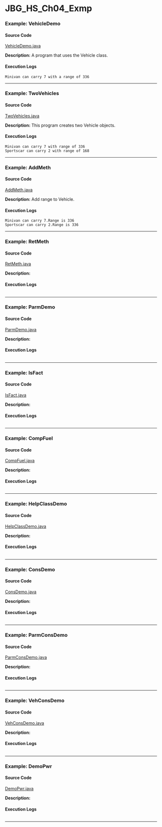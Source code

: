 # JBG_HS_Ch04_Exmp

### Example: VehicleDemo

#### Source Code
[VehicleDemo.java](./VehicleDemo.java)

**Description:** A program that uses the Vehicle class.

#### Execution Logs

```
Minivan can carry 7 with a range of 336
```

---

### Example: TwoVehicles

#### Source Code
[TwoVehicles.java](./TwoVehicles.java)

**Description:** This program creates two Vehicle objects.

#### Execution Logs

```
Minivan can carry 7 with range of 336
Sportscar can carry 2 with range of 168
```

---

### Example: AddMeth

#### Source Code
[AddMeth.java](./AddMeth.java)

**Description:** Add range to Vehicle.

#### Execution Logs

```
Minivan can carry 7.Range is 336
Sportscar can carry 2.Range is 336
```

---

### Example: RetMeth

#### Source Code
[RetMeth.java](./RetMeth.java)

**Description:** 

#### Execution Logs

```

```

---

### Example: ParmDemo

#### Source Code
[ParmDemo.java](./ParmDemo.java)

**Description:** 

#### Execution Logs

```

```

---

### Example: IsFact

#### Source Code
[IsFact.java](./IsFact.java)

**Description:** 

#### Execution Logs

```

```

---

### Example: CompFuel

#### Source Code
[CompFuel.java](./CompFuel.java)

**Description:** 

#### Execution Logs

```

```

---

### Example: HelpClassDemo

#### Source Code
[HelpClassDemo.java](./HelpClassDemo.java)

**Description:** 

#### Execution Logs

```

```

---

### Example: ConsDemo

#### Source Code
[ConsDemo.java](./ConsDemo.java)

**Description:** 

#### Execution Logs

```

```

---

### Example: ParmConsDemo

#### Source Code
[ParmConsDemo.java](./ParmConsDemo.java)

**Description:** 

#### Execution Logs

```

```

---

### Example: VehConsDemo

#### Source Code
[VehConsDemo.java](./VehConsDemo.java)

**Description:** 

#### Execution Logs

```

```

---

### Example: DemoPwr

#### Source Code
[DemoPwr.java](./DemoPwr.java)

**Description:** 

#### Execution Logs

```

```

---

